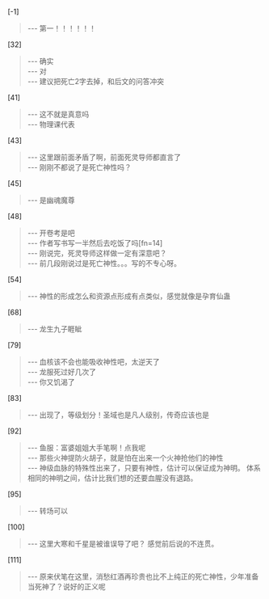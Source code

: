 
[-1] 
>--- 第一！！！！！！<br>

[32] 
>--- 确实<br>
>--- 对<br>
>--- 建议把死亡2字去掉，和后文的问答冲突<br>

[41] 
>--- 这不就是真意吗<br>
>--- 物理课代表<br>

[43] 
>--- 这里跟前面矛盾了啊，前面死灵导师都直言了<br>
>--- 刚刚不都说了是死亡神性吗？<br>

[45] 
>--- 是幽魂魔尊<br>

[48] 
>--- 开卷考是吧<br>
>--- 作者写书写一半然后去吃饭了吗[fn=14]<br>
>--- 刚说完，死灵导师这样做一定有深意吧？<br>
>--- 前几段刚说过是死亡神性。。。写的不专心呀。<br>

[54] 
>--- 神性的形成怎么和资源点形成有点类似，感觉就像是孕育仙蛊<br>

[68] 
>--- 龙生九子睚眦<br>

[79] 
>--- 血核该不会也能吸收神性吧，太逆天了<br>
>--- 龙服死过好几次了<br>
>--- 你又饥渴了<br>

[83] 
>--- 出现了，等级划分！圣域也是凡人级别，传奇应该也是<br>

[92] 
>--- 鱼服：富婆姐姐大手笔啊！点我呢<br>
>--- 那些火神提防火胡子，就是怕在出来一个火神抢他们的神性<br>
>--- 神级血脉的特殊性出来了，只要有神性，估计可以保证成为神明。
体系相同的神明之间，估计比我们想的还要血腥没有退路。<br>

[95] 
>--- 转场可以<br>

[100] 
>--- 这里大寒和千星是被谁误导了吧？
感觉前后说的不连贯。<br>

[111] 
>--- 原来伏笔在这里，消愁红酒再珍贵也比不上纯正的死亡神性，少年准备当死神了？说好的正义呢<br>
